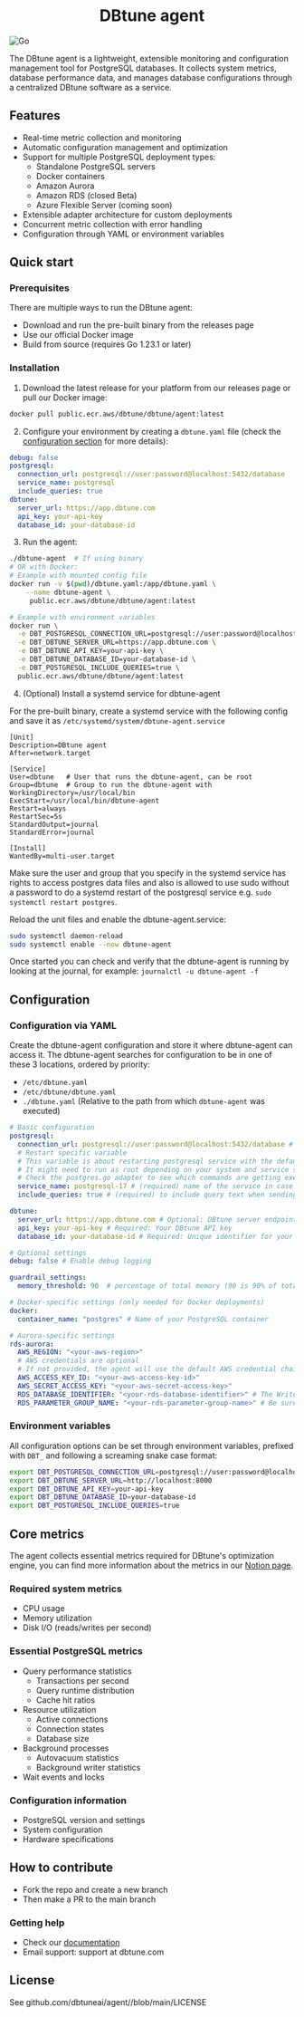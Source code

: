 <h1 align="center">DBtune agent</h1>

![Go](https://img.shields.io/badge/golang-00ADD8?&style=plastic&logo=go&logoColor=white)

The DBtune agent is a lightweight, extensible monitoring and configuration management tool for PostgreSQL databases. It collects system metrics, database performance data, and manages database configurations through a centralized DBtune software as a service.

## Features

- Real-time metric collection and monitoring
- Automatic configuration management and optimization
- Support for multiple PostgreSQL deployment types:
  - Standalone PostgreSQL servers
  - Docker containers
  - Amazon Aurora
  - Amazon RDS (closed Beta)
  - Azure Flexible Server (coming soon)
- Extensible adapter architecture for custom deployments
- Concurrent metric collection with error handling
- Configuration through YAML or environment variables

## Quick start

### Prerequisites

There are multiple ways to run the DBtune agent:

- Download and run the pre-built binary from the releases page
- Use our official Docker image
- Build from source (requires Go 1.23.1 or later)

### Installation

1. Download the latest release for your platform from our releases page or pull our Docker image:

```bash
docker pull public.ecr.aws/dbtune/dbtune/agent:latest
```

2. Configure your environment by creating a `dbtune.yaml` file (check the [configuration section](#configuration) for more details):

```yaml
debug: false
postgresql:
  connection_url: postgresql://user:password@localhost:5432/database
  service_name: postgresql
  include_queries: true
dbtune:
  server_url: https://app.dbtune.com
  api_key: your-api-key
  database_id: your-database-id
```

3. Run the agent:

```bash
./dbtune-agent  # If using binary
# OR with Docker:
# Example with mounted config file
docker run -v $(pwd)/dbtune.yaml:/app/dbtune.yaml \
    --name dbtune-agent \
     public.ecr.aws/dbtune/dbtune/agent:latest

# Example with environment variables
docker run \
  -e DBT_POSTGRESQL_CONNECTION_URL=postgresql://user:password@localhost:5432/database \
  -e DBT_DBTUNE_SERVER_URL=https://app.dbtune.com \
  -e DBT_DBTUNE_API_KEY=your-api-key \
  -e DBT_DBTUNE_DATABASE_ID=your-database-id \
  -e DBT_POSTGRESQL_INCLUDE_QUERIES=true \
  public.ecr.aws/dbtune/dbtune/agent:latest
```

4. (Optional) Install a systemd service for dbtune-agent

For the pre-built binary, create a systemd service with the following config and save it as `/etc/systemd/system/dbtune-agent.service`

    [Unit]
    Description=DBtune agent
    After=network.target
    
    [Service]
    User=dbtune   # User that runs the dbtune-agent, can be root
    Group=dbtune  # Group to run the dbtune-agent with
    WorkingDirectory=/usr/local/bin
    ExecStart=/usr/local/bin/dbtune-agent
    Restart=always
    RestartSec=5s
    StandardOutput=journal
    StandardError=journal
    
    [Install]
    WantedBy=multi-user.target

Make sure the user and group that you specify in the systemd service has rights to access postgres data files and also is allowed to use sudo without a password to do a systemd restart of the postgresql service e.g. `sudo systemctl restart postgres`.

Reload the unit files and enable the dbtune-agent.service:
```bash
sudo systemctl daemon-reload
sudo systemctl enable --now dbtune-agent
```

Once started you can check and verify that the dbtune-agent is running by looking at the journal, for example: `journalctl -u dbtune-agent -f`

## Configuration

### Configuration via YAML

Create the dbtune-agent configuration and store it where dbtune-agent can access it. The dbtune-agent searches for configuration to be in one of these 3 locations, ordered by priority:
* `/etc/dbtune.yaml` 
* `/etc/dbtune/dbtune.yaml`
* `./dbtune.yaml` (Relative to the path from which `dbtune-agent` was executed)

```yaml
# Basic configuration
postgresql:
  connection_url: postgresql://user:password@localhost:5432/database # Required: Database connection string
  # Restart specific variable
  # This variable is about restarting postgresql service with the default PostgreSQL adapter.
  # It might need to run as root depending on your system and service setup.
  # Check the postgres.go adapter to see which commands are getting executed.
  service_name: postgresql-17 # (required) name of the service in case of restarts
  include_queries: true # (required) to include query text when sending stats

dbtune:
  server_url: https://app.dbtune.com # Optional: DBtune server endpoint (change for self-hosted)
  api_key: your-api-key # Required: Your DBtune API key
  database_id: your-database-id # Required: Unique identifier for your database

# Optional settings
debug: false # Enable debug logging

guardrail_settings:
  memory_threshold: 90  # percentage of total memory (90 is 90% of total memory).

# Docker-specific settings (only needed for Docker deployments)
docker:
  container_name: "postgres" # Name of your PostgreSQL container

# Aurora-specific settings
rds-aurora:
  AWS_REGION: "<your-aws-region>"
  # AWS credentials are optional
  # If not provided, the agent will use the default AWS credential chain, which includes WebIdentity tokens
  AWS_ACCESS_KEY_ID: "<your-aws-access-key-id>"
  AWS_SECRET_ACCESS_KEY: "<your-aws-secret-access-key>"
  RDS_DATABASE_IDENTIFIER: "<your-rds-database-identifier>" # The Writer instance of the Aurora cluster
  RDS_PARAMETER_GROUP_NAME: "<your-rds-parameter-group-name>" # Be sure to define a custom one and not to use the default.postgresXX one
```

### Environment variables

All configuration options can be set through environment variables, prefixed with `DBT_` and following a screaming snake case format:

```bash
export DBT_POSTGRESQL_CONNECTION_URL=postgresql://user:password@localhost:5432/database
export DBT_DBTUNE_SERVER_URL=http://localhost:8000
export DBT_DBTUNE_API_KEY=your-api-key
export DBT_DBTUNE_DATABASE_ID=your-database-id
export DBT_POSTGRESQL_INCLUDE_QUERIES=true
```

## Core metrics

The agent collects essential metrics required for DBtune's optimization engine, you can find more information about the metrics in our [Notion page](https://dbtune.notion.site/DBtune-Collected-Metrics-17b1ecfc272180cc9f2cd7faeab2c503?pvs=4).

### Required system metrics

- CPU usage
- Memory utilization
- Disk I/O (reads/writes per second)

### Essential PostgreSQL metrics

- Query performance statistics
  - Transactions per second
  - Query runtime distribution
  - Cache hit ratios
- Resource utilization
  - Active connections
  - Connection states
  - Database size
- Background processes
  - Autovacuum statistics
  - Background writer statistics
- Wait events and locks

### Configuration information

- PostgreSQL version and settings
- System configuration
- Hardware specifications

## How to contribute

- Fork the repo and create a new branch
- Then make a PR to the main branch

### Getting help

- Check our [documentation](https://docs.dbtune.com)
- Email support: support at dbtune.com

## License

See github.com/dbtuneai/agent//blob/main/LICENSE
